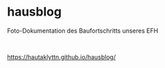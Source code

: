 # hausblog
Foto-Dokumentation des Baufortschritts unseres EFH  

<br>

 https://hautaklyttn.github.io/hausblog/
